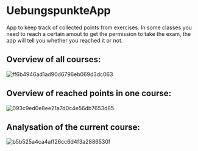 # UebungspunkteApp
App to keep track of collected points from exercises. In some classes you need to reach a certain amout to get the permission to take the exam, the app will tell you whether you reached it or not. 


## Overview of all courses:
![ff6b4946ad1ad90d6796eb069d3dc063](https://user-images.githubusercontent.com/62618726/87256532-d91cc780-c493-11ea-8add-3ef508cff002.png)


## Overview of reached points in one course:
![093c9ed0e8ee21a7d0c4e56db7653d85](https://user-images.githubusercontent.com/62618726/87256512-9fe45780-c493-11ea-9bad-ece26f36bee7.png)


## Analysation of the current course:
![b5b525a4ca4aff26cc6d4f3a2886530f](https://user-images.githubusercontent.com/62618726/87256536-e20d9900-c493-11ea-8264-8947e990bb08.png)
